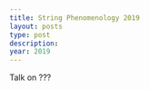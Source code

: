 ```yaml
---
title: String Phenomenology 2019
layout: posts
type: post
description: 
year: 2019
---
```



Talk on ???
